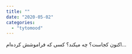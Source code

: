 ```yaml
---
title: ""
date: "2020-05-02"
categories: 
  - "tytomood"
---
```


‏اکنون کجاست؟ چه میکند؟ کسی که فراموشش کرده‌ام...
